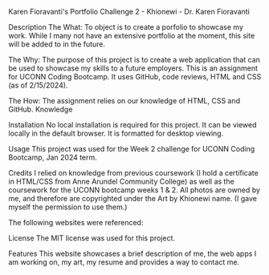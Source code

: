 Karen Fioravanti's Portfolio
Challenge 2 - Khionewi - Dr. Karen Fioravanti

Description
The What: To object is to create a porfolio to showcase my work.  While I many not have an extensive portfolio at the moment, this site will be added to in the future.

The Why: The purpose of this project is to create a web application that can be used to showcase my skills to a future employers. This is an assignment for UCONN Coding Bootcamp. It uses GitHub, code reviews, HTML and CSS (as of 2/15/2024).

The How: The assignment relies on our knowledge of HTML, CSS and GitHub. Knowledge

Installation
No local installation is required for this project. It can be viewed locally in the default browser. It is formatted for desktop viewing.

Usage
This project was used for the Week 2 challenge for UCONN Coding Bootcamp, Jan 2024 term.

Credits
 I relied on knowledge from previous coursework (I hold a certificate in HTML/CSS from Anne Arundel Community College) as well as the coursework for the UCONN bootcamp weeks 1 & 2. All photos are owned by me, and therefore are copyrighted under the Art by Khionewi name. (I gave myself the permission to use them.)

The following websites were referenced:



License
The MIT license was used for this project.

Features
This website showcases a brief description of me, the web apps I am working on, my art, my resume and provides a way to contact me.